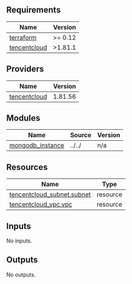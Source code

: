<!-- BEGIN_TF_DOCS -->
## Requirements

| Name | Version |
|------|---------|
| <a name="requirement_terraform"></a> [terraform](#requirement\_terraform) | >= 0.12 |
| <a name="requirement_tencentcloud"></a> [tencentcloud](#requirement\_tencentcloud) | >1.81.1 |

## Providers

| Name | Version |
|------|---------|
| <a name="provider_tencentcloud"></a> [tencentcloud](#provider\_tencentcloud) | 1.81.56 |

## Modules

| Name | Source | Version |
|------|--------|---------|
| <a name="module_mongodb_instance"></a> [mongodb\_instance](#module\_mongodb\_instance) | ../../ | n/a |

## Resources

| Name | Type |
|------|------|
| [tencentcloud_subnet.subnet](https://registry.terraform.io/providers/tencentcloudstack/tencentcloud/latest/docs/resources/subnet) | resource |
| [tencentcloud_vpc.vpc](https://registry.terraform.io/providers/tencentcloudstack/tencentcloud/latest/docs/resources/vpc) | resource |

## Inputs

No inputs.

## Outputs

No outputs.
<!-- END_TF_DOCS -->